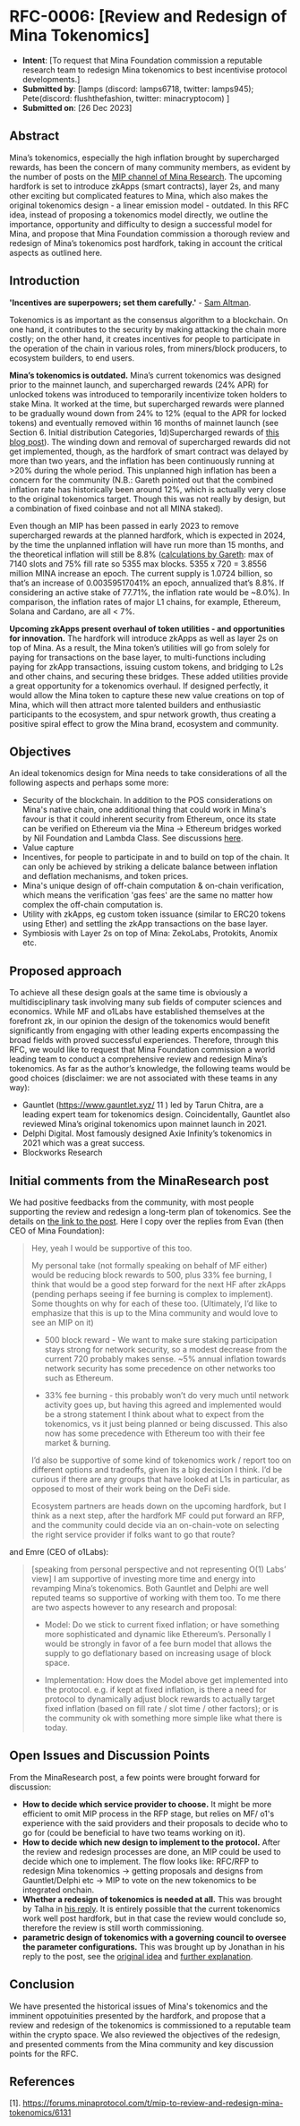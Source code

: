 # RFC-0006: [Review and Redesign of Mina Tokenomics]

- **Intent**: [To request that Mina Foundation commission a reputable research team to redesign Mina tokenomics to best incentivise protocol developments.]
- **Submitted by**: [lamps (discord: lamps6718, twitter: lamps945); Pete(discord: flushthefashion, twitter: minacryptocom) ]
- **Submitted on**: [26 Dec 2023]

## Abstract

Mina’s tokenomics, especially the high inflation brought by supercharged rewards, has been the concern of many community members, as evident by the number of posts on the [MIP channel of Mina Research](https://forums.minaprotocol.com/c/mips-mina-improvement-proposals/24). The upcoming hardfork is set to introduce zkApps (smart contracts), layer 2s, and many other exciting but complicated features to Mina, which also makes the original tokenomics design - a linear emission model - outdated. In this RFC idea, instead of proposing a tokenomics model directly, we outline the importance, opportunity and difficulty to design a successful model for Mina, and propose that Mina Foundation commission a thorough review and redesign of Mina’s tokenomics post hardfork, taking in account the critical aspects as outlined here.

## Introduction

**'Incentives are superpowers; set them carefully.'** - [Sam Altman](https://blog.samaltman.com/what-i-wish-someone-had-told-me).

Tokenomics is as important as the consensus algorithm to a blockchain. On one hand, it contributes to the security by making attacking the chain more costly; on the other hand, it creates incentives for people to participate in the operation of the chain in various roles, from miners/block producers, to ecosystem builders, to end users.

**Mina’s tokenomics is outdated.** Mina’s current tokenomics was designed prior to the mainnet launch, and supercharged rewards (24% APR) for unlocked tokens was introduced to temporarily incentivize token holders to stake Mina. It worked at the time, but supercharged rewards were planned to be gradually wound down from 24% to 12% (equal to the APR for locked tokens) and eventually removed within 16 months of mainnet launch (see Section 6. Initial distribution Categories, 1d)Supercharged rewards of [this blog post](https://minaprotocol.com/blog/mina-token-distribution-and-supply)). The winding down and removal of supercharged rewards did not get implemented, though, as the hardfork of smart contract was delayed by more than two years, and the inflation has been continuously running at >20% during the whole period. This unplanned high inflation has been a concern for the community (N.B.: Gareth pointed out that the combined inflation rate has historically been around 12%, which is actually very close to the original tokenomics target. Though this was not really by design, but a combination of fixed coinbase and not all MINA staked). 

Even though an MIP has been passed in early 2023 to remove supercharged rewards at the planned hardfork, which is expected in 2024, by the time the unplanned inflation will have run more than 15 months, and the theoretical inflation will still be 8.8% ([calculations by Gareth](https://forums.minaprotocol.com/t/mip-to-review-and-redesign-mina-tokenomics/6131/6): max of 7140 slots and 75% fill rate so 5355 max blocks. 5355 x 720 = 3.8556 million MINA increase an epoch. The current supply is 1.0724 billion, so that’s an increase of 0.00359517041% an epoch, annualized that’s 8.8%. If considering an active stake of 77.71%, the inflation rate would be ~8.0%). In comparison, the inflation rates of major L1 chains, for example, Ethereum, Solana and Cardano, are all < 7%.

**Upcoming zkApps present overhaul of token utilities - and opportunities for innovation.** The hardfork will introduce zkApps as well as layer 2s on top of Mina. As a result, the Mina token’s utilities will go from solely for paying for transactions on the base layer, to multi-functions including paying for zkApp transactions, issuing custom tokens, and bridging to L2s and other chains, and securing these bridges. These added utilities provide a great opportunity for a tokenomics overhaul. If designed perfectly, it would allow the Mina token to capture these new value creations on top of Mina, which will then attract more talented builders and enthusiastic participants to the ecosystem, and spur network growth, thus creating a positive spiral effect to grow the Mina brand, ecosystem and community.

## Objectives
An ideal tokenomics design for Mina needs to take considerations of all the following aspects and perhaps some more:

- Security of the blockchain. In addition to the POS considerations on Mina's native chain, one additional thing that could work in Mina's favour is that it could inherent security from Ethereum, once its state can be verified on Ethereum via the Mina -> Ethereum bridges worked by Nil Foundation and Lambda Class. See discussions [here](https://polynya.medium.com/nil-foundations-trustless-bridges-9d205929f69).  
- Value capture
- Incentives, for people to participate in and to build on top of the chain. It can only be achieved by striking a delicate balance between inflation and deflation mechanisms, and token prices.
- Mina's unique design of off-chain computation & on-chain verification, which means the verification 'gas fees' are the same no matter how complex the off-chain computation is.
- Utility with zkApps, eg custom token issuance (similar to ERC20 tokens using Ether) and settling the zkApp transactions on the base layer. 
- Symbiosis with Layer 2s on top of Mina: ZekoLabs, Protokits, Anomix etc.

## Proposed approach
To achieve all these design goals at the same time is obviously a multidisciplinary task involving many sub fields of computer sciences and economics. While MF and o1Labs have established themselves at the forefront zk, in our opinion the design of the tokenomics would benefit significantly from engaging with other leading experts encompassing the broad fields with proved successful experiences. Therefore, through this RFC, we would like to request that Mina Foundation commission a world leading team to conduct a comprehensive review and redesign Mina’s tokenomics. As far as the author’s knowledge, the following teams would be good choices (disclaimer: we are not associated with these teams in any way):

- Gauntlet (https://www.gauntlet.xyz/ 11 ) led by Tarun Chitra, are a leading expert team for tokenomics design. Coincidentally, Gauntlet also reviewed Mina’s original tokenomics upon mainnet launch in 2021.
- Delphi Digital. Most famously designed Axie Infinity’s tokenomics in 2021 which was a great success.
- Blockworks Research

## Initial comments from the MinaResearch post

We had positive feedbacks from the community, with most people supporting the review and redesign a long-term plan of tokenomics. See the details on [the link to the post](https://forums.minaprotocol.com/t/mip-to-review-and-redesign-mina-tokenomics/6131). Here I copy over the replies from Evan (then CEO of Mina Foundation):

>Hey, yeah I would be supportive of this too.
>
>My personal take (not formally speaking on behalf of MF either) would be reducing block rewards to 500, plus 33% fee burning, I think that would be a good step forward for the next HF after zkApps (pending perhaps seeing if fee burning is complex to implement). Some thoughts on why for each of these too. (Ultimately, I’d like to emphasize that this is up to the Mina community and would love to see an MIP on it)
>
> - 500 block reward - We want to make sure staking participation stays strong for network security, so a modest decrease from the current 720 probably makes sense. ~5% annual inflation towards network security has some precedence on other networks too such as Ethereum.
>
> - 33% fee burning - this probably won’t do very much until network activity goes up, but having this agreed and implemented would be a strong statement I think about what to expect from the tokenomics, vs it just being planned or being discussed. This also now has some precedence with Ethereum too with their fee market & burning.
>
>I’d also be supportive of some kind of tokenomics work / report too on different options and tradeoffs, given its a big decision I think. I’d be curious if there are any groups that have looked at L1s in particular, as opposed to most of their work being on the DeFi side.
>
>Ecosystem partners are heads down on the upcoming hardfork, but I think as a next step, after the hardfork MF could put forward an RFP, and the community could decide via an on-chain-vote on selecting the right service provider if folks want to go that route?

and Emre (CEO of o1Labs):

>[speaking from personal perspective and not representing O(1) Labs’ view]
>I am supportive of investing more time and energy into revamping Mina’s tokenomics. Both Gauntlet and Delphi are well reputed teams so supportive of working with them too. To me there are two aspects however to any research and proposal:
>
> - Model: Do we stick to current fixed inflation; or have something more sophisticated and dynamic like Ethereum’s. Personally I would be strongly in favor of a fee burn model that allows the supply to go deflationary based on increasing usage of block space.
>
> - Implementation: How does the Model above get implemented into the protocol. e.g. if kept at fixed inflation, is there a need for protocol to dynamically adjust block rewards to actually target fixed inflation (based on fill rate / slot time / other factors); or is the community ok with something more simple like what there is today.

## Open Issues and Discussion Points

From the MinaResearch post, a few points were brought forward for discussion: 

- **How to decide which service provider to choose.** It might be more efficient to omit MIP process in the RFP stage, but relies on MF/ o1's experience with the said providers and their proposals to decide who to go for (could be beneficial to have two teams working on it). 
- **How to decide which new design to implement to the protocol.** After the review and redesign processes are done, an MIP could be used to decide which one to implement. The flow looks like: RFC/RFP to redesign Mina tokenomics → getting proposals and designs from Gauntlet/Delphi etc → MIP to vote on the new tokenomics to be integrated onchain. 
- **Whether a redesign of tokenomics is needed at all.** This was brought by Talha in [his reply](https://forums.minaprotocol.com/t/mip-to-review-and-redesign-mina-tokenomics/6131/13). It is entirely possible that the current tokenomics work well post hardfork, but in that case the review would conclude so, therefore the review is still worth commissioning.
- **parametric design of tokenomics with a governing council to oversee the parameter configurations.** This was brought up by Jonathan in his reply to the post, see the [original idea](https://forums.minaprotocol.com/t/mip-to-review-and-redesign-mina-tokenomics/6131/18) and [further explanation](https://forums.minaprotocol.com/t/mip-to-review-and-redesign-mina-tokenomics/6131/22).  

## Conclusion

We have presented the historical issues of Mina's tokenomics and the imminent oppotuinities presented by the hardfork, and propose that a review and redesign of the tokenomics is commissioned to a reputable team within the crypto space. We also reviewed the objectives of the redesign, and presented comments from the Mina community and key discussion points for the RFC. 


## References

[1]. https://forums.minaprotocol.com/t/mip-to-review-and-redesign-mina-tokenomics/6131
